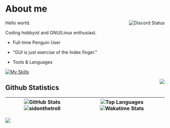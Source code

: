 # About me

<a href="https://discord.com/users/728604179186188368">
  <img align="right" src="https://lanyard.cnrad.dev/api/728604179186188368?idleMessage=Probably%20doing%20homework%20or%20coding." alt="Discord Status">
</a>

Hello world.

Coding hobbyist and GNU/Linux enthusiast.

- Full-time Penguin User

- "GUI is just exercise of the Index finger."

- Tools & Languages 

[![My Skills](https://skillicons.dev/icons?i=docker,mysql,linux,bash,neovim,git,py,md,&theme=dark)](https://skillicons.dev)

<img align='right' src="https://wakatime.com/badge/user/f541b965-608f-40b0-b814-f52e9138cf82.svg?style=for-the-badge">

## Github Statistics

| ![GitHub Stats](https://readme-card-gamma.vercel.app/api/?username=sidonthetroll&theme=aura&show_icons=true&rank_icon=percentile&hide_border=false) ![sidonthetroll](https://github-readme-streak-stats-mgna.vercel.app?user=SidonTheTroll&theme=aura) | ![Top Languages](https://readme-card-gamma.vercel.app/api/top-langs/?username=sidonthetroll&theme=aura&hide_border=false&layout=compact) ![Wakatime Stats](https://readme-card-gamma.vercel.app/api/wakatime?username=sidonthetroll&theme=aura&hide_border=false&layout=compact) |
| - | - |

<img src = 'https://wakatime.com/share/@sidonthetroll/83a74bc7-5c61-4e5d-a8ac-f1360d8c538d.svg'>
